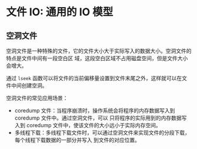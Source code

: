 # 文件 IO: 通用的 IO 模型

## 空洞文件

空洞文件是一种特殊的文件，它的文件大小大于实际写入的数据大小。空洞文件的特点是文件中间有一段空白区
域，这段空白区域不占用磁盘空间，但是文件大小会增大。

通过 `lseek` 函数可以将文件的当前偏移量设置到文件末尾之外，这样就可以在文件中间创建空洞。

空洞文件的常见应用场景：

- coredump 文件：当程序崩溃时，操作系统会将程序的内存数据写入到 coredump 文件中。通过空洞文件，可以
  只将程序的实际用到的内存数据写入到 coredump 文件中，使该文件的大小远小于实际内存空间。
- 多线程下载：多线程下载文件时，可以通过空洞文件来实现文件的分段下载，每个线程下载数据的一部分并写入
  到文件的对应位置。
